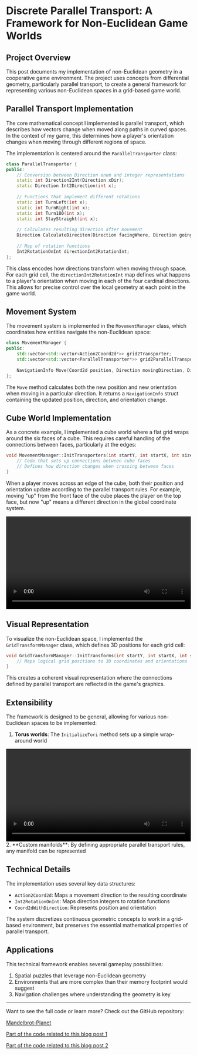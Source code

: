# Discrete Parallel Transport: A Framework for Non-Euclidean Game Worlds

## Project Overview

This post documents my implementation of non-Euclidean geometry in a cooperative game environment. The project uses concepts from differential geometry, particularly parallel transport, to create a general framework for representing various non-Euclidean spaces in a grid-based game world.

## Parallel Transport Implementation

The core mathematical concept I implemented is parallel transport, which describes how vectors change when moved along paths in curved spaces. In the context of my game, this determines how a player's orientation changes when moving through different regions of space.

The implementation is centered around the `ParallelTransporter` class:

```cpp
class ParallelTransporter {
public:
    // Conversion between Direction enum and integer representations
    static int Direction2Int(Direction xDir);
    static Direction Int2Direction(int x);
    
    // Functions that implement different rotations
    static int TurnLeft(int x);
    static int TurnRight(int x);
    static int Turn180(int x);
    static int StayStraight(int x);
    
    // Calculates resulting direction after movement
    Direction CalculateDireciton(Direction facingWhere, Direction goingWhere);
    
    // Map of rotation functions
    Int2RotationOnInt directionInt2RotationInt;
};
```

This class encodes how directions transform when moving through space. For each grid cell, the `directionInt2RotationInt` map defines what happens to a player's orientation when moving in each of the four cardinal directions. This allows for precise control over the local geometry at each point in the game world.

## Movement System

The movement system is implemented in the `MovementManager` class, which coordinates how entities navigate the non-Euclidean space:

```cpp
class MovementManager {
public:
    std::vector<std::vector<Action2Coord2d*>> grid2Transporter;
    std::vector<std::vector<ParallelTransporter*>> grid2ParallelTransporter;
    
    NavigationInfo Move(Coord2d position, Direction movingDirection, Direction facingDirection);
};
```

The `Move` method calculates both the new position and new orientation when moving in a particular direction. It returns a `NavigationInfo` struct containing the updated position, direction, and orientation change.

## Cube World Implementation

As a concrete example, I implemented a cube world where a flat grid wraps around the six faces of a cube. This requires careful handling of the connections between faces, particularly at the edges:

```cpp
void MovementManager::InitTransporters(int startY, int startX, int size) {
    // Code that sets up connections between cube faces
    // Defines how direction changes when crossing between faces
}
```

When a player moves across an edge of the cube, both their position and orientation update according to the parallel transport rules. For example, moving "up" from the front face of the cube places the player on the top face, but now "up" means a different direction in the global coordinate system.

<video width="100%" controls>
   <source src="/assets/videos/cube_demo.mp4" type="video/mp4">
   Your browser does not support the video tag.
</video>

## Visual Representation

To visualize the non-Euclidean space, I implemented the `GridTransformManager` class, which defines 3D positions for each grid cell:

```cpp
void GridTransformManager::InitTransforms(int startY, int startX, int size) {
    // Maps logical grid positions to 3D coordinates and orientations
}
```

This creates a coherent visual representation where the connections defined by parallel transport are reflected in the game's graphics.

## Extensibility

The framework is designed to be general, allowing for various non-Euclidean spaces to be implemented:

1. **Torus worlds**: The `InitializeTori` method sets up a simple wrap-around world
<video width="100%" controls>
   <source src="/assets/videos/torus_demo.mp4" type="video/mp4">
   Your browser does not support the video tag.
</video>
2. **Custom manifolds**: By defining appropriate parallel transport rules, any manifold can be represented

## Technical Details

The implementation uses several key data structures:

- `Action2Coord2d`: Maps a movement direction to the resulting coordinate
- `Int2RotationOnInt`: Maps direction integers to rotation functions
- `Coord2dWithDirection`: Represents position and orientation

The system discretizes continuous geometric concepts to work in a grid-based environment, but preserves the essential mathematical properties of parallel transport.

## Applications

This technical framework enables several gameplay possibilities:

1. Spatial puzzles that leverage non-Euclidean geometry
2. Environments that are more complex than their memory footprint would suggest
3. Navigation challenges where understanding the geometry is key

---
Want to see the full code or learn more? Check out the GitHub repository: 

[Mandelbrot-Planet](https://github.com/RubADuckDuck/Mandelbrot-Planet) 

[Part of the code related to this blog post 1](https://github.com/RubADuckDuck/Mandelbrot-Planet/blob/main/include/Core/GridManager.h) 

[Part of the code related to this blog post 2](https://github.com/RubADuckDuck/Mandelbrot-Planet/blob/main/src/Core/GridManager.cpp)